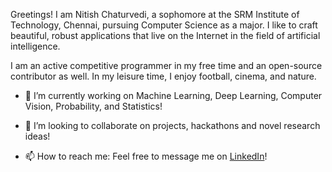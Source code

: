 Greetings! I am Nitish Chaturvedi, a sophomore at the SRM Institute of Technology, Chennai, pursuing Computer Science as a major. I like to craft beautiful, robust applications that live on the Internet in the field of artificial intelligence.  

I am an active competitive programmer in my free time and an open-source contributor as well. In my leisure time, I enjoy football, cinema, and nature. 

- 🔭 I’m currently working on Machine Learning, Deep Learning, Computer Vision, Probability, and Statistics!

- 👯 I’m looking to collaborate on projects, hackathons and novel research ideas!

- 📫 How to reach me: Feel free to message me on [LinkedIn](https://www.linkedin.com/in/waterupto/)!

